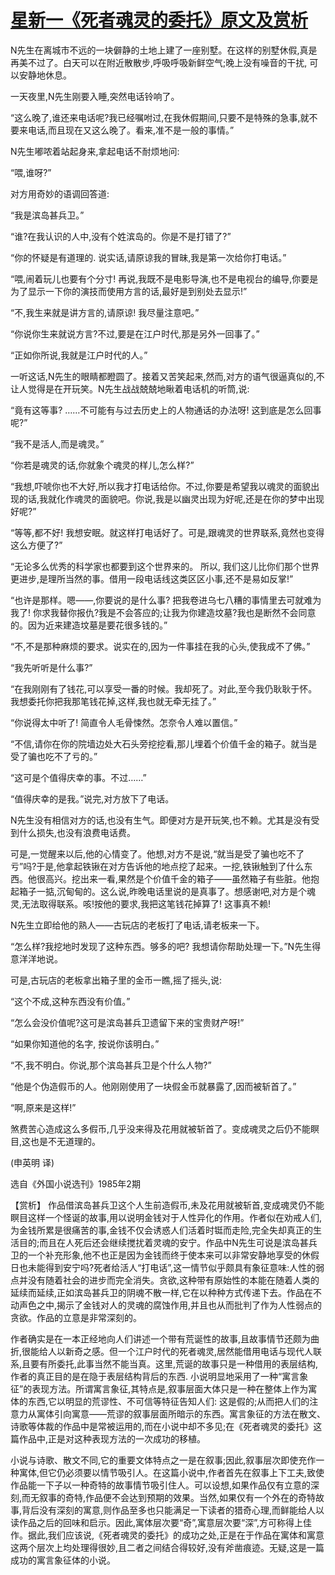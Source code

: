 # [星新一《死者魂灵的委托》原文及赏析](https://www.vrrw.net/wx/15417.html)

N先生在离城市不远的一块僻静的土地上建了一座别墅。在这样的别墅休假,真是再美不过了。白天可以在附近散散步,呼吸呼吸新鲜空气;晚上没有噪音的干扰, 可以安静地休息。

一天夜里,N先生刚要入睡,突然电话铃响了。

“这么晚了,谁还来电话呢?我已经嘱咐过,在我休假期间,只要不是特殊的急事,就不要来电话,而且现在又这么晚了。看来,准不是一般的事情。”

N先生嘟哝着站起身来,拿起电话不耐烦地问:

“喂,谁呀?”

对方用奇妙的语调回答道:

“我是滨岛甚兵卫。”

“谁?在我认识的人中,没有个姓滨岛的。你是不是打错了?”

“你的怀疑是有道理的. 说实话,请原谅我的冒昧,我是第一次给你打电话。”

“喂,闹着玩儿也要有个分寸! 再说,我既不是电影导演,也不是电视台的编导,你要是为了显示一下你的演技而使用方言的话,最好是到别处去显示!”

“不,我生来就是讲方言的,请原谅! 我尽量注意吧。”

“你说你生来就说方言?不过,要是在江户时代,那是另外一回事了。”

“正如你所说,我就是江户时代的人。”

一听这话,N先生的眼睛都瞪圆了。接着又苦笑起来,然而,对方的语气很逼真似的,不让人觉得是在开玩笑。N先生战战兢兢地瞅着电话机的听筒,说:

“竟有这等事? ……不可能有与过去历史上的人物通话的办法呀! 这到底是怎么回事呢?”

“我不是活人,而是魂灵。”

“你若是魂灵的话,你就象个魂灵的样儿,怎么样?”

“我想,吓唬你也不大好,所以我才打电话给你。不过,你要是希望我以魂灵的面貌出现的话,我就化作魂灵的面貌吧。你说,我是以幽灵出现为好呢,还是在你的梦中出现好呢?”

“等等,都不好! 我想安眠。就这样打电话好了。可是,跟魂灵的世界联系,竟然也变得这么方便了?”

“无论多么优秀的科学家也都要到这个世界来的。 所以, 我们这儿比你们那个世界更进步,是理所当然的事。借用一段电话线这类区区小事,还不是易如反掌!”

“也许是那样。嗯——,你要说的是什么事? 把我卷进乌七八糟的事情里去可就难为我了! 你求我替你报仇?我是不会答应的;让我为你建造坟墓?我也是断然不会同意的。因为近来建造坟墓是要花很多钱的。”

“不,不是那种麻烦的要求。说实在的,因为一件事挂在我的心头,使我成不了佛。”

“我先听听是什么事?”

“在我刚刚有了钱花,可以享受一番的时候。我却死了。对此,至今我仍耿耿于怀。我想委托你把我那笔钱花掉,这样,我也就无牵无挂了。”

“你说得太中听了! 简直令人毛骨悚然。怎奈令人难以置信。”

“不信,请你在你的院墙边处大石头旁挖挖看,那儿埋着个价值千金的箱子。就当是受了骗也吃不了亏的。”

“这可是个值得庆幸的事。不过……”

“值得庆幸的是我。”说完,对方放下了电话。

N先生没有相信对方的话,也没有生气。即便对方是开玩笑,也不赖。尤其是没有受到什么损失,也没有浪费电话费。

可是,一觉醒来以后,他的心情变了。他想,对方不是说,“就当是受了骗也吃不了亏”吗?于是,他拿起铁锹在对方告诉他的地点挖了起来。一挖,铁锹触到了什么东西。他很高兴。挖出来一看,果然是个价值千金的箱子——虽然箱子有些脏。他抱起箱子一掂,沉甸甸的。这么说,昨晚电话里说的是真事了。想感谢吧,对方是个魂灵,无法取得联系。咳!按他的要求,我把这笔钱花掉算了! 这事真不赖!

N先生立即给他的熟人——古玩店的老板打了电话,请老板来一下。

“怎么样?我挖地时发现了这种东西。够多的吧? 我想请你帮助处理一下。”N先生得意洋洋地说。

可是,古玩店的老板拿出箱子里的金币一瞧,摇了摇头,说:

“这个不成,这种东西没有价值。”

“怎么会没价值呢?这可是滨岛甚兵卫遗留下来的宝贵财产呀!”

“如果你知道他的名字, 按说你该明白。”

“不,我不明白。你说,那个滨岛甚兵卫是个什么人物?”

“他是个伪造假币的人。他刚刚使用了一块假金币就暴露了,因而被斩首了。”

“啊,原来是这样!”

煞费苦心造成这么多假币,几乎没来得及花用就被斩首了。变成魂灵之后仍不能瞑目,这也是不无道理的。

(申英明 译)

选自《外国小说选刊》1985年2期



【赏析】 作品借滨岛甚兵卫这个人生前造假币,未及花用就被斩首,变成魂灵仍不能瞑目这样一个怪诞的故事,用以说明金钱对于人性异化的作用。作者似在劝戒人们,为金钱所累是很痛苦的事,金钱不仅会诱惑人们活着时铤而走险,完全失却真正的生活目的;而且在人死后还会继续搅扰着灵魂的安宁。作品中N先生可说是滨岛甚兵卫的一个补充形象,他不也正是因为金钱而终于使本来可以非常安静地享受的休假日也未能得到安宁吗?死者给活人“打电话”,这一情节似乎颇具有象征意味:人性的弱点并没有随着社会的进步而完全消失。贪欲,这种带有原始性的本能在随着人类的延续而延续,正如滨岛甚兵卫的阴魂不散一样,它在以种种方式传递下去。作品在不动声色之中,揭示了金钱对人的灵魂的腐蚀作用,并且也从而批判了作为人性弱点的贪欲。作品的立意是非常深刻的。

作者确实是在一本正经地向人们讲述一个带有荒诞性的故事,且故事情节还颇为曲折,很能给人以新奇之感。但一个江户时代的死者魂灵,居然能借用电话与现代人联系,且要有所委托,此事当然不能当真。这里,荒诞的故事只是一种借用的表层结构,作者的真正目的是在隐于表层结构背后的东西. 小说明显地采用了一种“寓言象征”的表现方法。所谓寓言象征,其特点是,叙事层面大体只是一种在整体上作为寓体的东西,它以明显的荒谬性、不可信等特征告知人们: 这是假的;从而把人们的注意力从寓体引向寓意——荒谬的叙事层面所暗示的东西。寓言象征的方法在散文、 诗歌等体裁的作品中是常被运用的,而在小说中却不多见;在《死者魂灵的委托》这篇作品中,正是对这种表现方法的一次成功的移植。

小说与诗歌、散文不同,它的重要文体特点之一是在叙事;因此,叙事层次即使充作一种寓体,但它仍必须要以情节吸引人。在这篇小说中,作者首先在叙事上下工夫,致使作品能一下子以一种奇特的故事情节吸引住人。可以设想,如果作品仅有立意的深刻,而无叙事的奇特,作品便不会达到预期的效果。当然,如果仅有一个外在的奇特故事,背后没有深刻的寓意,则作品至多也只能满足一下读者的猎奇心理,而鲜能给人以读作品之后的回味和启示。因此,寓体层次要“奇”,寓意层次要“深”,方可称得上佳作。据此,我们应该说,《死者魂灵的委托》的成功之处,正是在于作品在寓体和寓意这两个层次上均处理得很妙,且二者之间结合得较好,没有斧凿痕迹。无疑,这是一篇成功的寓言象征体的小说。

